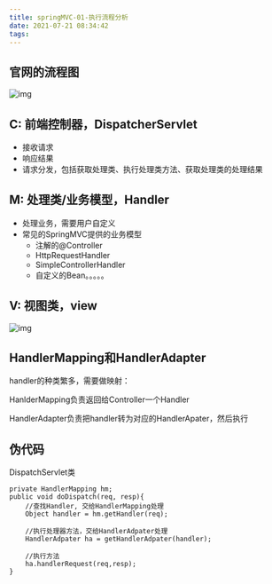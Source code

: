 ```yaml
---
title: springMVC-01-执行流程分析
date: 2021-07-21 08:34:42
tags:
---
```


## 官网的流程图

![img](https://docs.spring.io/spring-framework/docs/3.2.x/spring-framework-reference/html/images/mvc.png)

## C: 前端控制器，DispatcherServlet

- 接收请求
- 响应结果
- 请求分发，包括获取处理类、执行处理类方法、获取处理类的处理结果

## M: 处理类/业务模型，Handler

- 处理业务，需要用户自定义
- 常见的SpringMVC提供的业务模型
  - 注解的@Controller
  - HttpRequestHandler
  - SimpleControllerHandler
  - 自定义的Bean。。。。。

## V: 视图类，view



![img](https://www.fatalerrors.org/images/blog/a432f0a05dd94c9b6d0700446c5c1e81.jpg)

## HandlerMapping和HandlerAdapter

handler的种类繁多，需要做映射：

HanlderMapping负责返回给Controller一个Handler

HandlerAdapter负责把handler转为对应的HandlerApater，然后执行





## 伪代码

DispatchServlet类

```
private HandlerMapping hm;
public void doDispatch(req, resp){
	//查找Handler, 交给HandlerMapping处理
	Object handler = hm.getHandler(req);
	
	//执行处理器方法，交给HandlerAdpater处理
	HandlerAdpater ha = getHandlerAdpater(handler);
	
	//执行方法
	ha.handlerRequest(req,resp);
}
```

